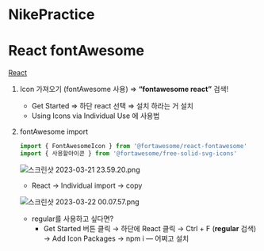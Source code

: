 # NikePractice

# React fontAwesome

[React](https://fontawesome.com/v5/docs/web/use-with/react)

1. Icon 가져오기 (fontAwesome 사용) ⇒ **“fontawesome react”**  검색!
    - Get Started ⇒ 하단 react 선택 ⇒ 설치 하라는 거 설치
    - Using Icons via Individual Use 에 사용법
2. fontAwesome import
    
    ```jsx
    import { FontAwesomeIcon } from '@fortawesome/react-fontawesome'
    import { 사용할아이콘 } from '@fortawesome/free-solid-svg-icons'
    ```
    
    ![스크린샷 2023-03-21 23.59.20.png](https://s3-us-west-2.amazonaws.com/secure.notion-static.com/dfdd9c09-0261-48d6-86a4-ad26efda1ea8/%E1%84%89%E1%85%B3%E1%84%8F%E1%85%B3%E1%84%85%E1%85%B5%E1%86%AB%E1%84%89%E1%85%A3%E1%86%BA_2023-03-21_23.59.20.png)
    
    - React → Individual import → copy
    
    ![스크린샷 2023-03-22 00.07.57.png](https://s3-us-west-2.amazonaws.com/secure.notion-static.com/a37b890c-238a-4123-b5a9-221d283ce226/%E1%84%89%E1%85%B3%E1%84%8F%E1%85%B3%E1%84%85%E1%85%B5%E1%86%AB%E1%84%89%E1%85%A3%E1%86%BA_2023-03-22_00.07.57.png)
    
    - regular를 사용하고 싶다면?
        - Get Started 버튼 클릭 → 하단에 React 클릭 → Ctrl + F (**regular** 검색) →   Add Icon Packages → npm i — 어쩌고 설치
